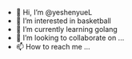 - 👋 Hi, I’m @yeshenyueL
- 👀 I’m interested in basketball
- 🌱 I’m currently learning golang
- 💞️ I’m looking to collaborate on ...
- 📫 How to reach me ...

<!---
yeshenyueL/yeshenyueL is a ✨ special ✨ repository because its `README.md` (this file) appears on your GitHub profile.
You can click the Preview link to take a look at your changes.
--->
